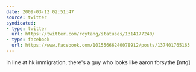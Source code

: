 ```yaml
---
date: 2009-03-12 02:51:47
source: twitter
syndicated:
- type: twitter
  url: https://twitter.com/roytang/statuses/1314177240/
- type: facebook
  url: https://www.facebook.com/10155666240078912/posts/137401765163
---
```


in line at hk immigration, there's a guy who looks like aaron forsythe [mtg]